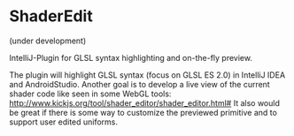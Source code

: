 ShaderEdit
==========

(under development)

IntelliJ-Plugin for GLSL syntax highlighting and on-the-fly preview.

The plugin will highlight GLSL syntax (focus on GLSL ES 2.0) in IntelliJ IDEA and AndroidStudio. 
Another goal is to develop a live view of the current shader code like seen in some WebGL tools:
http://www.kickjs.org/tool/shader_editor/shader_editor.html#
It also would be great if there is some way to customize the previewed primitive and to support
user edited uniforms.


 
